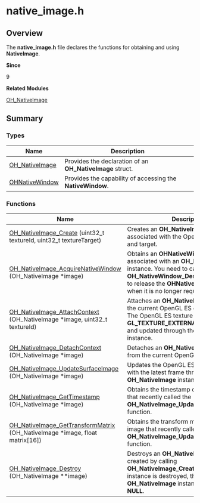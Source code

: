 # native_image.h


## Overview

The **native_image.h** file declares the functions for obtaining and using **NativeImage**.

**Since**

9

**Related Modules**

[OH_NativeImage](_o_h___native_image.md)


## Summary


### Types

| Name| Description|
| -------- | -------- |
| [OH_NativeImage](_o_h___native_image.md#oh_nativeimage) | Provides the declaration of an **OH_NativeImage** struct.|
| [OHNativeWindow](_o_h___native_image.md#ohnativewindow) | Provides the capability of accessing the **NativeWindow**.|


### Functions

| Name| Description|
| -------- | -------- |
| [OH_NativeImage_Create](_o_h___native_image.md#oh_nativeimage_create) (uint32_t textureId, uint32_t textureTarget) | Creates an **OH_NativeImage** instance to be associated with the OpenGL ES texture ID and target.|
| [OH_NativeImage_AcquireNativeWindow](_o_h___native_image.md#oh_nativeimage_acquirenativewindow) (OH_NativeImage \*image) | Obtains an **OHNativeWindow** instance associated with an **OH_NativeImage** instance. You need to call **OH_NativeWindow_DestroyNativeWindow** to release the **OHNativeWindow** instance when it is no longer required. |
| [OH_NativeImage_AttachContext](_o_h___native_image.md#oh_nativeimage_attachcontext) (OH_NativeImage \*image, uint32_t textureId) | Attaches an **OH_NativeImage** instance to the current OpenGL ES context.<br>The OpenGL ES texture will be bound to an **GL_TEXTURE_EXTERNAL_OES** instance and updated through the **OH_NativeImage** instance.|
| [OH_NativeImage_DetachContext](_o_h___native_image.md#oh_nativeimage_detachcontext) (OH_NativeImage \*image) | Detaches an **OH_NativeImage** instance from the current OpenGL ES context.|
| [OH_NativeImage_UpdateSurfaceImage](_o_h___native_image.md#oh_nativeimage_updatesurfaceimage) (OH_NativeImage \*image) | Updates the OpenGL ES texture associated with the latest frame through an **OH_NativeImage** instance.|
| [OH_NativeImage_GetTimestamp](_o_h___native_image.md#oh_nativeimage_gettimestamp) (OH_NativeImage \*image) | Obtains the timestamp of the texture image that recently called the **OH_NativeImage_UpdateSurfaceImage** function.|
| [OH_NativeImage_GetTransformMatrix](_o_h___native_image.md#oh_nativeimage_gettransformmatrix) (OH_NativeImage \*image, float matrix[16]) | Obtains the transform matrix of the texture image that recently called the **OH_NativeImage_UpdateSurfaceImage** function.|
| [OH_NativeImage_Destroy](_o_h___native_image.md#oh_nativeimage_destroy) (OH_NativeImage \*\*image) | Destroys an **OH_NativeImage** instance created by calling **OH_NativeImage_Create**. After the instance is destroyed, the pointer to the **OH_NativeImage** instance is assigned **NULL**. |
